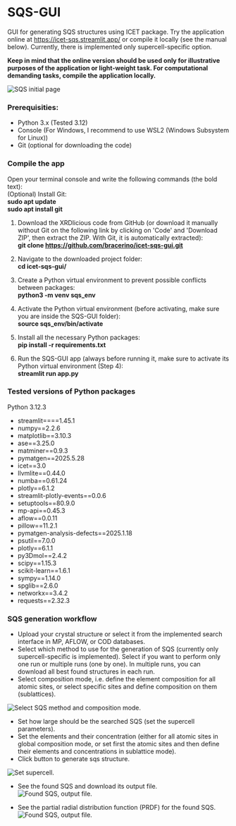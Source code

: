 # SQS-GUI
GUI for generating SQS structures using ICET package. Try the application online at https://icet-sqs.streamlit.app/ or compile it locally (see the manual below). 
Currently, there is implemented only supercell-specific option.  

**Keep in mind that the online version should be used only for illustrative purposes of the application or light-weight task. For computational demanding tasks, compile the application locally.** 

![SQS initial page](SQS_Illu/sqs_1.png)

### **Prerequisities**: 
- Python 3.x (Tested 3.12)
- Console (For Windows, I recommend to use WSL2 (Windows Subsystem for Linux))
- Git (optional for downloading the code)


### **Compile the app**  
Open your terminal console and write the following commands (the bold text):  
(Optional) Install Git:  
      **sudo apt update**  
      **sudo apt install git**    
      
1) Download the XRDlicious code from GitHub (or download it manually without Git on the following link by clicking on 'Code' and 'Download ZIP', then extract the ZIP. With Git, it is automatically extracted):  
      **git clone https://github.com/bracerino/icet-sqs-gui.git**

2) Navigate to the downloaded project folder:  
      **cd icet-sqs-gui/**

3) Create a Python virtual environment to prevent possible conflicts between packages:  
      **python3 -m venv sqs_env**

4) Activate the Python virtual environment (before activating, make sure you are inside the SQS-GUI folder):  
      **source sqs_env/bin/activate**
   
5) Install all the necessary Python packages:  
      **pip install -r requirements.txt**

6) Run the SQS-GUI app (always before running it, make sure to activate its Python virtual environment (Step 4):  
      **streamlit run app.py**


### **Tested versions of Python packages**
Python 3.12.3  
- streamlit====1.45.1
- numpy==2.2.6
- matplotlib==3.10.3  
- ase==3.25.0  
- matminer==0.9.3  
- pymatgen==2025.5.28
- icet==3.0
- llvmlite==0.44.0
- numba==0.61.24 
- plotly==6.1.2  
- streamlit-plotly-events==0.0.6  
- setuptools==80.9.0  
- mp-api==0.45.3  
- aflow==0.0.11  
- pillow==11.2.1  
- pymatgen-analysis-defects==2025.1.18
- psutil==7.0.0  
- plotly==6.1.1  
- py3Dmol==2.4.2    
- scipy==1.15.3 
- scikit-learn==1.6.1  
- sympy==1.14.0  
- spglib==2.6.0  
- networkx==3.4.2  
- requests==2.32.3

### SQS generation workflow 
- Upload your crystal structure or select it from the implemented search interface in MP, AFLOW, or COD databases.
- Select which method to use for the generation of SQS (currently only supercell-specific is implemented). Select if you want to perform only one run or multiple runs (one by one). In multiple runs, you can download all best found structures in each run.
- Select composition mode, i.e. define the element composition for all atomic sites, or select specific sites and define composition on them (sublattices).

![Select SQS method and composition mode.](SQS_Illu/sqs_2.png)

- Set how large should be the searched SQS (set the supercell parameters).
- Set the elements and their concentration (either for all atomic sites in global composition mode, or set first the atomic sites and then define their elements and concentrations in sublattice mode).
- Click button to generate sqs structure.

![Set supercell.](SQS_Illu/sqs_3.png)

- See the found SQS and download its output file.
![Found SQS, output file.](SQS_Illu/sqs_4.png)

- See the partial radial distribution function (PRDF) for the found SQS.
![Found SQS, output file.](SQS_Illu/sqs_5.png)
